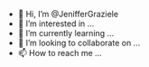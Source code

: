 - 👋 Hi, I’m @JenifferGraziele
- 👀 I’m interested in ...
- 🌱 I’m currently learning ...
- 💞️ I’m looking to collaborate on ...
- 📫 How to reach me ...

<!---
JenifferGraziele/JenifferGraziele is a ✨ special ✨ repository because its `README.md` (this file) appears on your GitHub profile.
You can click the Preview link to take a look at your changes.
--->

